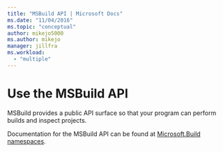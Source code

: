 ```yaml
---
title: "MSBuild API | Microsoft Docs"
ms.date: "11/04/2016"
ms.topic: "conceptual"
author: mikejo5000
ms.author: mikejo
manager: jillfra
ms.workload:
  - "multiple"
---
```

# Use the MSBuild API

MSBuild provides a public API surface so that your program can perform builds and inspect projects.

Documentation for the MSBuild API can be found at [Microsoft.Build namespaces](https://msdn.microsoft.com/library/mt476050(v=vs.110).aspx).
